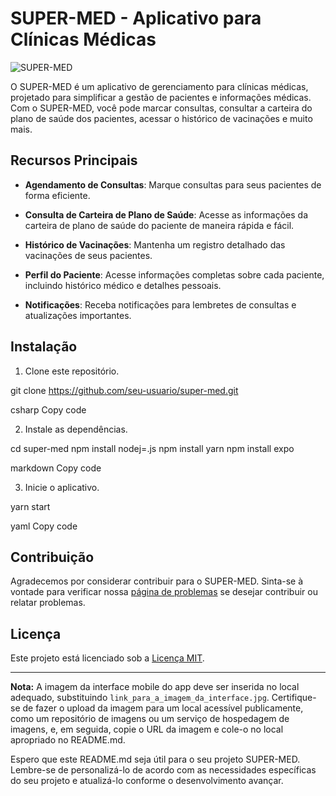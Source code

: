 # SUPER-MED - Aplicativo para Clínicas Médicas

![SUPER-MED](https://github.com/ThiagoReefMan/SUPER-MED/assets/135510621/ffdf1d8d-1924-46e9-9444-96e16026cc43)

O SUPER-MED é um aplicativo de gerenciamento para clínicas médicas, projetado para simplificar a gestão de pacientes e informações médicas. Com o SUPER-MED, você pode marcar consultas, consultar a carteira do plano de saúde dos pacientes, acessar o histórico de vacinações e muito mais.

## Recursos Principais

- **Agendamento de Consultas**: Marque consultas para seus pacientes de forma eficiente.

- **Consulta de Carteira de Plano de Saúde**: Acesse as informações da carteira de plano de saúde do paciente de maneira rápida e fácil.

- **Histórico de Vacinações**: Mantenha um registro detalhado das vacinações de seus pacientes.

- **Perfil do Paciente**: Acesse informações completas sobre cada paciente, incluindo histórico médico e detalhes pessoais.

- **Notificações**: Receba notificações para lembretes de consultas e atualizações importantes.

## Instalação

1. Clone este repositório.

git clone https://github.com/seu-usuario/super-med.git

csharp
Copy code

2. Instale as dependências.

cd super-med
npm install nodej=.js
npm install yarn
npm install expo

markdown
Copy code


3. Inicie o aplicativo.

yarn start

yaml
Copy code

## Contribuição

Agradecemos por considerar contribuir para o SUPER-MED. Sinta-se à vontade para verificar nossa [página de problemas](https://github.com/seu-usuario/super-med/issues) se desejar contribuir ou relatar problemas.

## Licença

Este projeto está licenciado sob a [Licença MIT](LICENSE).

---

**Nota:** A imagem da interface mobile do app deve ser inserida no local adequado, substituindo `link_para_a_imagem_da_interface.jpg`. Certifique-se de fazer o upload da imagem para um local acessível publicamente, como um repositório de imagens ou um serviço de hospedagem de imagens, e, em seguida, copie o URL da imagem e cole-o no local apropriado no README.md.

Espero que este README.md seja útil para o seu projeto SUPER-MED. Lembre-se de personalizá-lo de acordo com as necessidades específicas do seu projeto e atualizá-lo conforme o desenvolvimento avançar.




